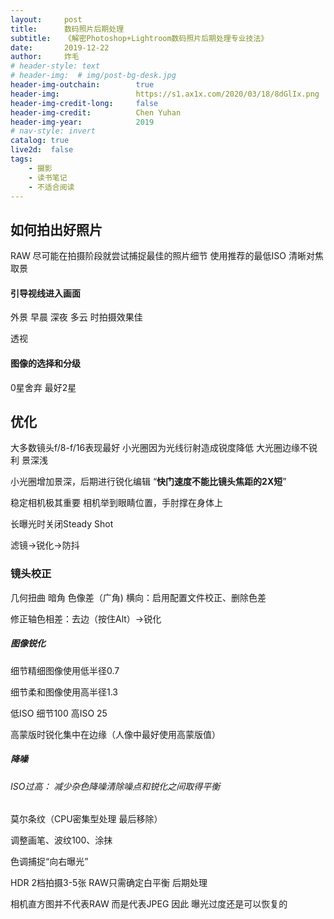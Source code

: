 ```yaml
---
layout:     post
title:      数码照片后期处理
subtitle:   《解密Photoshop+Lightroom数码照片后期处理专业技法》
date:       2019-12-22
author:     炸毛
# header-style: text
# header-img:  # img/post-bg-desk.jpg
header-img-outchain:        true
header-img:                 https://s1.ax1x.com/2020/03/18/8dGlIx.png
header-img-credit-long:     false
header-img-credit:          Chen Yuhan
header-img-year:            2019
# nav-style: invert
catalog: true
live2d:  false
tags:
    - 摄影
    - 读书笔记
    - 不适合阅读
---
```



## 如何拍出好照片

RAW  尽可能在拍摄阶段就尝试捕捉最佳的照片细节  使用推荐的最低ISO 清晰对焦 取景

#### 引导视线进入画面

外景 早晨 深夜 多云 时拍摄效果佳

透视

#### 图像的选择和分级

0星舍弃  最好2星

## 优化

大多数镜头f/8-f/16表现最好 小光圈因为光线衍射造成锐度降低 大光圈边缘不锐利 景深浅

小光圈增加景深，后期进行锐化编辑 “**快门速度不能比镜头焦距的2X短**”

稳定相机极其重要 相机举到眼睛位置，手肘撑在身体上

 长曝光时关闭Steady Shot

滤镜->锐化->防抖

### 镜头校正

几何扭曲 暗角 色像差（广角)  横向：启用配置文件校正、删除色差

修正轴色相差：去边（按住Alt）->锐化

##### 图像锐化

细节精细图像使用低半径0.7 

细节柔和图像使用高半径1.3

低ISO 细节100 高ISO 25

高蒙版时锐化集中在边缘（人像中最好使用高蒙版值）

##### 降噪

###### ISO过高： 减少杂色降噪清除噪点和锐化之间取得平衡

莫尔条纹（CPU密集型处理 最后移除）

调整画笔、波纹100、涂抹

色调捕捉“向右曝光”

HDR 2档拍摄3-5张 RAW只需确定白平衡 后期处理

相机直方图并不代表RAW 而是代表JPEG 因此 曝光过度还是可以恢复的

